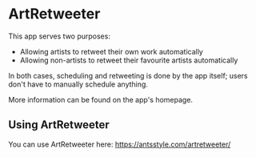 # ArtRetweeter
This app serves two purposes:
 - Allowing artists to retweet their own work automatically
 - Allowing non-artists to retweet their favourite artists automatically

In both cases, scheduling and retweeting is done by the app itself; users don't have to manually schedule anything.

More information can be found on the app's homepage.

## Using ArtRetweeter

You can use ArtRetweeter here: https://antsstyle.com/artretweeter/

